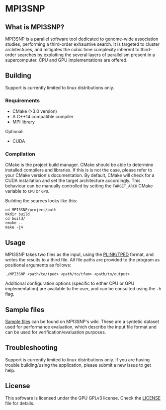 # MPI3SNP

## What is MPI3SNP?

MPI3SNP is a parallel software tool dedicated to genome-wide association studies, performing a third-order exhaustive
search. It is targeted to cluster architectures, and mitigates the cubic time complexity inherent to third-order 
searches by exploiting the several layers of parallelism present in a supercomputer. CPU and GPU implementations are
offered.

## Building

Support is currently limited to linux distributions only.

### Requirements

* CMake (>3.0 version)
* A C++14 compatible compiler
* MPI library

Optional:
* CUDA 

### Compilation

CMake is the project build manager. CMake should be able to determine installed compilers and libraries. If this is
is not the case, please refer to your CMake version's documentation. By default, CMake will check for a CUDA
installation and set the target architecture accordingly. This behaviour can be manually controlled by setting the
`TARGET_ARCH` CMake variable to `CPU` or `GPU`. 

Building the sources looks like this:

```commandline
cd MPI3SNP/project/path
mkdir build
cd build/
cmake ..
make -j4
```

## Usage

MPI3SNP takes two files as the input, using the [PLINK/TPED](https://www.cog-genomics.org/plink2/formats#tfam) format,
and writes the results to a third file. All file paths are provided to the program as positional arguments as follows:

```commandline
./MPI3SNP <path/to/tped> <path/to/tfam> <path/to/output>
```

Additional configuration options (specific to either CPU or GPU implementation) are available to the user, and can be
consulted using the `-h` flag.

## Sample files

[Sample files](https://github.com/chponte/mpi3snp/wiki/Sample-files) can be found on MPI3SNP's wiki. These are a syntetic dataset used for performance evaluation, which describe the input file format and can be used for verification/evaluation purposes.

## Troubleshooting

Support is currently limited to linux distributions only. If you are having trouble building/using the application, 
please submit a new issue to get help.

## License

This software is licensed under the GPU GPLv3 license. Check the [LICENSE](LICENSE.md) file for details.
